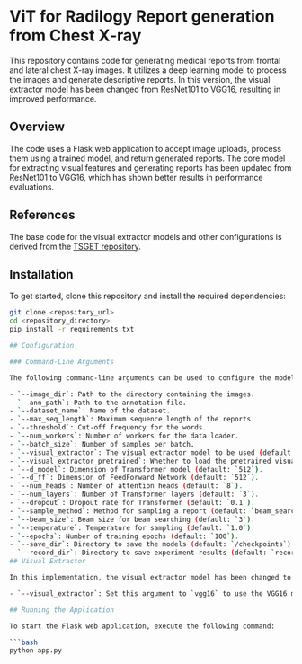 # ViT for Radilogy Report generation from Chest X-ray

This repository contains code for generating medical reports from frontal and lateral chest X-ray images. It utilizes a deep learning model to process the images and generate descriptive reports. In this version, the visual extractor model has been changed from ResNet101 to VGG16, resulting in improved performance.

## Overview

The code uses a Flask web application to accept image uploads, process them using a trained model, and return generated reports. The core model for extracting visual features and generating reports has been updated from ResNet101 to VGG16, which has shown better results in performance evaluations.

## References

The base code for the visual extractor models and other configurations is derived from the [TSGET repository](https://github.com/SKD-HPC/TSGET).

## Installation

To get started, clone this repository and install the required dependencies:

```bash
git clone <repository_url>
cd <repository_directory>
pip install -r requirements.txt

## Configuration

### Command-Line Arguments

The following command-line arguments can be used to configure the model and training process:

- `--image_dir`: Path to the directory containing the images.
- `--ann_path`: Path to the annotation file.
- `--dataset_name`: Name of the dataset.
- `--max_seq_length`: Maximum sequence length of the reports.
- `--threshold`: Cut-off frequency for the words.
- `--num_workers`: Number of workers for the data loader.
- `--batch_size`: Number of samples per batch.
- `--visual_extractor`: The visual extractor model to be used (default: `vgg16`).
- `--visual_extractor_pretrained`: Whether to load the pretrained visual extractor (default: `True`).
- `--d_model`: Dimension of Transformer model (default: `512`).
- `--d_ff`: Dimension of FeedForward Network (default: `512`).
- `--num_heads`: Number of attention heads (default: `8`).
- `--num_layers`: Number of Transformer layers (default: `3`).
- `--dropout`: Dropout rate for Transformer (default: `0.1`).
- `--sample_method`: Method for sampling a report (default: `beam_search`).
- `--beam_size`: Beam size for beam searching (default: `3`).
- `--temperature`: Temperature for sampling (default: `1.0`).
- `--epochs`: Number of training epochs (default: `100`).
- `--save_dir`: Directory to save the models (default: `/checkpoints`).
- `--record_dir`: Directory to save experiment results (default: `records/`).
## Visual Extractor

In this implementation, the visual extractor model has been changed to `vgg16` from the previous `resnet101`. The visual extractor settings can be modified using:

- `--visual_extractor`: Set this argument to `vgg16` to use the VGG16 model.

## Running the Application

To start the Flask web application, execute the following command:

```bash
python app.py

